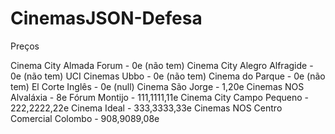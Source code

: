 # CinemasJSON-Defesa

Preços

Cinema City Almada Forum - 0e (não tem)
Cinema City Alegro Alfragide - 0e (não tem)
UCI Cinemas Ubbo - 0e (não tem)
Cinema do Parque - 0e (não tem)
El Corte Inglês - 0e (null)
Cinema São Jorge - 1,20e
Cinemas NOS Alvaláxia - 8e
Fórum Montijo - 111,1111,11e
Cinema City Campo Pequeno - 222,2222,22e
Cinema Ideal - 333,3333,33e
Cinemas NOS Centro Comercial Colombo - 908,9089,08e
